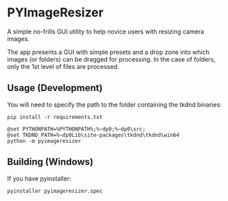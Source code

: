 # PYImageResizer

A simple no-frills GUI utility to help novice users with resizing camera images.

The app presents a GUI with simple presets and a drop zone into which images (or folders) can be dragged for processing. In the case of folders, only the 1st level of files are processed.

## Usage (Development)

You will need to specify the path to the folder containing the tkdnd binaries:
~~~
pip install -r requirements.txt

@set PYTHONPATH=%PYTHONPATH%;%~dp0;%~dp0\src;
@set TKDND_PATH=%~dp0Lib\site-packages\tkdnd\tkdnd\win64
python -m pyimageresizer
~~~

## Building (Windows)

If you have pyinstaller:
~~~
pyinstaller pyimageresizer.spec
~~~